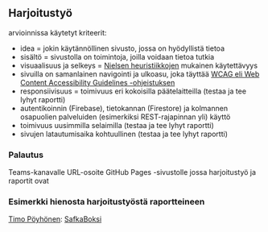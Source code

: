 ## Harjoitustyö
arvioinnissa käytetyt kriteerit:
- idea = jokin käytännöllinen sivusto, jossa on hyödyllistä tietoa
- sisältö = sivustolla on toimintoja, joilla voidaan tietoa tutkia
- visuaalisuus ja selkeys = [Nielsen heuristiikkojen](https://www.nngroup.com/articles/ten-usability-heuristics) mukainen käytettävyys
- sivuilla on samanlainen navigointi ja ulkoasu, joka täyttää [WCAG eli Web Content Accessibility Guidelines -ohjeistuksen](https://www.w3.org/WAI/standards-guidelines/wcag/) 
- responsiivisuus = toimivuus eri kokoisilla päätelaitteilla (testaa ja tee lyhyt raportti)
- autentikoinnin (Firebase), tietokannan (Firestore) ja kolmannen osapuolien palveluiden (esimerkiksi REST-rajapinnan yli) käyttö
- toimivuus uusimmilla selaimilla (testaa ja tee lyhyt raportti)
- sivujen latautumisaika kohtuullinen (testaa ja tee lyhyt raportti)

### Palautus
Teams-kanavalle URL-osoite GitHub Pages -sivustolle jossa harjoitustyö ja raportit ovat

### Esimerkki hienosta harjoitustyöstä raportteineen

[Timo Pöyhönen](https://github.com/TimoPoyhonen): [SafkaBoksi](https://timopoyhonen.github.io/DIG001AS3A-3002/harjoitustyo.html)
